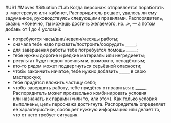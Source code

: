 #US1 #Moves #Situation #Lab
Когда персонаж отправляется поработать в  мастерскую или  кабинет, Распорядитель решает, удалось ли ему задуманное, руководствуясь следующими правилами.
Распорядитель, скажи: «Конечно, ты можешь достичь желаемого, но…», — а потом добавь от 1 до 4 условий:
- потребуются часы/дни/недели/месяцы работы; 
- сначала тебе надо призвать/построить/соорудить \_\_\_\_\_; 
- для завершения работы тебе потребуется помощь \_\_\_\_\_; 
- тебе нужны дорогие и редкие материалы или ингредиенты; 
- результат будет недолговечным и, возможно, ненадёжным; 
- кто‑то рядом может подвергнуться серьёзной опасности; 
- чтобы закончить начатое, тебе нужно добавить \_\_\_\_\_ в свою мастерскую; 
- тебе придётся вложить частицу себя; 
- чтобы завершить работу, тебе придётся отправиться в \_\_\_\_\_.
Распорядитель может произвольно комбинировать условия или назначать их парами («или то, или это»). Как только условия выполнены, цель персонажа достигнута. Распорядитель определяет её характеристики, сообщает нужную информацию или делает то, что от него требует ситуация.